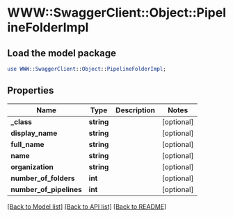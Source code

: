 # WWW::SwaggerClient::Object::PipelineFolderImpl

## Load the model package
```perl
use WWW::SwaggerClient::Object::PipelineFolderImpl;
```

## Properties
Name | Type | Description | Notes
------------ | ------------- | ------------- | -------------
**_class** | **string** |  | [optional] 
**display_name** | **string** |  | [optional] 
**full_name** | **string** |  | [optional] 
**name** | **string** |  | [optional] 
**organization** | **string** |  | [optional] 
**number_of_folders** | **int** |  | [optional] 
**number_of_pipelines** | **int** |  | [optional] 

[[Back to Model list]](../README.md#documentation-for-models) [[Back to API list]](../README.md#documentation-for-api-endpoints) [[Back to README]](../README.md)


